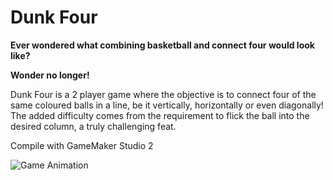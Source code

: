 # Dunk Four

**Ever wondered what combining basketball and connect four would look like?**

**Wonder no longer!**

Dunk Four is a 2 player game where the objective is to connect four of the same coloured balls in a line, be it vertically, horizontally or even diagonally! The added difficulty comes from the requirement to flick the ball into the desired column, a truly challenging feat.

Compile with GameMaker Studio 2

![Game Animation](http://i.imgur.com/8lj5DJj.gif)
